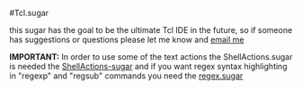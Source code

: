 #Tcl.sugar

this sugar has the goal to be the ultimate Tcl IDE in the future, so if someone has suggestions or questions please let me know and [email me](mailto:brosensteiner@gmail.com)

**IMPORTANT:** In order to use some of the text actions the ShellActions.sugar is needed the [ShellActions-sugar](https://github.com/onecrayon/ShellActions-sugar)
and if you want regex syntax highlighting in "regexp" and "regsub" commands you need the [regex.sugar](https://github.com/elliottcable/regex.sugar)
